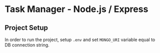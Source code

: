 # Task Manager - Node.js / Express
## Project Setup 
In order to run the project, setup `.env` and set `MONGO_URI` variable equal to DB connection string.

